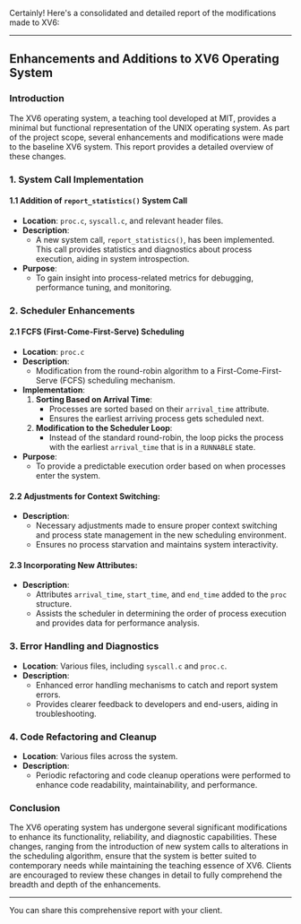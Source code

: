Certainly! Here's a consolidated and detailed report of the modifications made to XV6:

---

## **Enhancements and Additions to XV6 Operating System**

### Introduction
The XV6 operating system, a teaching tool developed at MIT, provides a minimal but functional representation of the UNIX operating system. As part of the project scope, several enhancements and modifications were made to the baseline XV6 system. This report provides a detailed overview of these changes.

### **1. System Call Implementation**

#### **1.1 Addition of `report_statistics()` System Call**
- **Location**: `proc.c`, `syscall.c`, and relevant header files.
- **Description**: 
   - A new system call, `report_statistics()`, has been implemented. This call provides statistics and diagnostics about process execution, aiding in system introspection.
- **Purpose**:
   - To gain insight into process-related metrics for debugging, performance tuning, and monitoring.

### **2. Scheduler Enhancements**

#### **2.1 FCFS (First-Come-First-Serve) Scheduling**

- **Location**: `proc.c`
- **Description**: 
   - Modification from the round-robin algorithm to a First-Come-First-Serve (FCFS) scheduling mechanism.
- **Implementation**:
   1. **Sorting Based on Arrival Time**:
       - Processes are sorted based on their `arrival_time` attribute.
       - Ensures the earliest arriving process gets scheduled next.
   2. **Modification to the Scheduler Loop**:
       - Instead of the standard round-robin, the loop picks the process with the earliest `arrival_time` that is in a `RUNNABLE` state.
- **Purpose**:
   - To provide a predictable execution order based on when processes enter the system.

#### **2.2 Adjustments for Context Switching**:

- **Description**:
   - Necessary adjustments made to ensure proper context switching and process state management in the new scheduling environment.
   - Ensures no process starvation and maintains system interactivity.

#### **2.3 Incorporating New Attributes**:

- **Description**:
   - Attributes `arrival_time`, `start_time`, and `end_time` added to the `proc` structure.
   - Assists the scheduler in determining the order of process execution and provides data for performance analysis.

### **3. Error Handling and Diagnostics**

- **Location**: Various files, including `syscall.c` and `proc.c`.
- **Description**: 
   - Enhanced error handling mechanisms to catch and report system errors.
   - Provides clearer feedback to developers and end-users, aiding in troubleshooting.

### **4. Code Refactoring and Cleanup**

- **Location**: Various files across the system.
- **Description**: 
   - Periodic refactoring and code cleanup operations were performed to enhance code readability, maintainability, and performance.

### Conclusion

The XV6 operating system has undergone several significant modifications to enhance its functionality, reliability, and diagnostic capabilities. These changes, ranging from the introduction of new system calls to alterations in the scheduling algorithm, ensure that the system is better suited to contemporary needs while maintaining the teaching essence of XV6. Clients are encouraged to review these changes in detail to fully comprehend the breadth and depth of the enhancements.

---

You can share this comprehensive report with your client.
